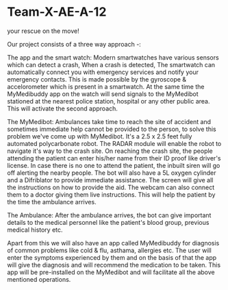 # Team-X-AE-A-12
your rescue on the move!

Our project consists of a three way approach -:

The app and the smart watch: Modern smartwatches have various sensors which can detect a crash, When a crash is detected, The smartwatch can automatically connect you with emergency services and notify your emergency contacts. This is made possible by the gyroscope & accelorometer which is present in a smartwatch. At the same time the MyMedibuddy app on the watch will send signals to the MyMedibot stationed at the nearest police station, hospital or any other public area. This will activate the second approach.

The MyMedibot: Ambulances take time to reach the site of accident and sometimes immediate help cannot be provided to the person, to solve this problem we've come up with MyMedibot. It's a 2.5 x 2.5 feet fully automated polycarbonate robot. The RADAR module will enable the robot to navigate it's way to the crash site. On reaching the crash site, the people attending the patient can enter his/her name from their ID proof like driver's license. In case there is no one to attend the patient, the inbuilt siren will go off alerting the nearby people. The bot will also have a 5L oxygen cylinder and a Difriblator to provide immediate assistance. The screen will give all the instructions on how to provide the aid. The webcam can also connect them to a doctor giving them live instructions. This will help the patient by the time the ambulance arrives.

The Ambulance: After the ambulance arrives, the bot can give important details to the medical personnel like the patient's blood group, previous medical history etc.

Apart from this we will also have an app called MyMedibuddy for diagnosis of common problems like cold & flu, asthama, allergies etc. The user will enter the symptoms experienced by them and on the basis of that the app will give the diagnosis and will recommend the medication to be taken.
This app will be pre-installed on the MyMedibot and will facilitate all the above mentioned operations.

